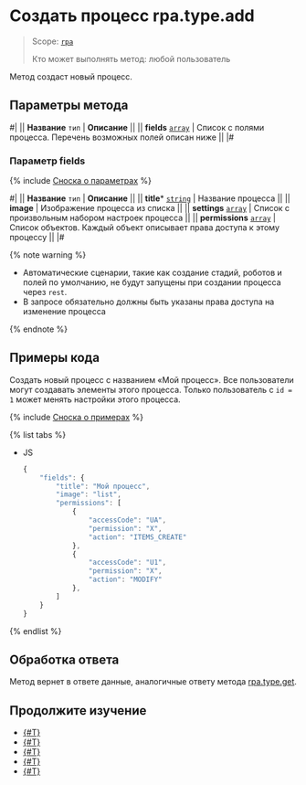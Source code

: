# Создать процесс rpa.type.add

> Scope: [`rpa`](../../../scopes/permissions.md)
>
> Кто может выполнять метод: любой пользователь

Метод создаст новый процесс.

## Параметры метода

#|
|| **Название**
`тип` | **Описание** ||
|| **fields**
[`array`](../../../data-types.md) | Список с полями процесса. Перечень возможных полей описан ниже ||
|#

### Параметр fields

{% include [Сноска о параметрах](../../../../_includes/required.md) %}

#|
|| **Название**
`тип` | **Описание** ||
|| **title***
[`string`](../../../data-types.md) | Название процесса ||
|| **image** | Изображение процесса из списка ||
|| **settings**
[`array`](../../../data-types.md) | Список с произвольным набором настроек процесса ||
|| **permissions**
[`array`](../../../data-types.md) | Список объектов. Каждый объект описывает права доступа к этому процессу ||
|#

{% note warning %}

- Автоматические сценарии, такие как создание стадий, роботов и полей по умолчанию, не будут запущены при создании процесса через `rest`.
- В запросе обязательно должны быть указаны права доступа на изменение процесса

{% endnote %}

## Примеры кода

Создать новый процесс с названием «Мой процесс». Все пользователи могут создавать элементы этого процесса. Только пользователь с `id = 1` может менять настройки этого процесса.

{% include [Сноска о примерах](../../../../_includes/examples.md) %}

{% list tabs %}

- JS

    ```js
    {
        "fields": {
            "title": "Мой процесс",
            "image": "list",
            "permissions": [
                {
                    "accessCode": "UA",
                    "permission": "X",
                    "action": "ITEMS_CREATE"
                },
                {
                    "accessCode": "U1",
                    "permission": "X",
                    "action": "MODIFY"
                },
            ]
        }
    }
    ```

{% endlist %}

## Обработка ответа

Метод вернет в ответе данные, аналогичные ответу метода [rpa.type.get](./rpa-type-get.md).

## Продолжите изучение 

- [{#T}](./index.md)
- [{#T}](./rpa-type-update.md)
- [{#T}](./rpa-type-get.md)
- [{#T}](./rpa-type-list.md)
- [{#T}](./rpa-type-delete.md)